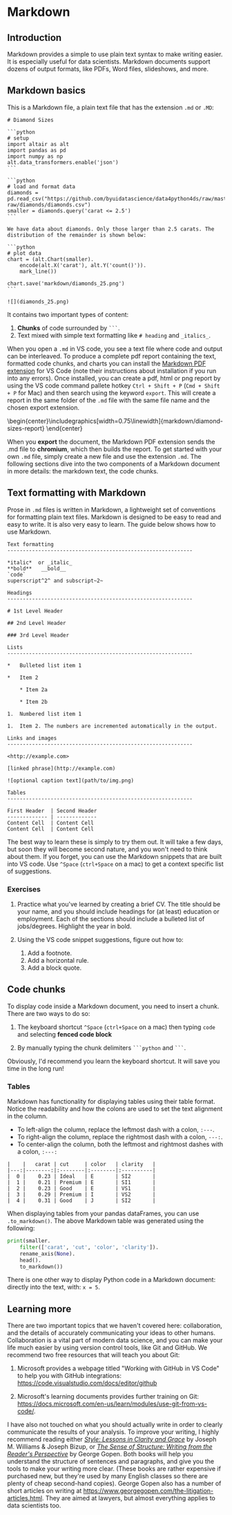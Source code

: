 # Markdown

## Introduction

Markdown provides a simple to use plain text syntax to make writing easier. It is especially useful for data scientists. Markdown documents support dozens of output formats, like PDFs, Word files, slideshows, and more. 

## Markdown basics

This is a Markdown file, a plain text file that has the extension `.md` or `.MD`:


````
# Diamond Sizes

```python
# setup
import altair as alt
import pandas as pd
import numpy as np
alt.data_transformers.enable('json')
```

```python
# load and format data
diamonds = pd.read_csv("https://github.com/byuidatascience/data4python4ds/raw/master/data-raw/diamonds/diamonds.csv")
smaller = diamonds.query('carat <= 2.5')
```

We have data about diamonds. Only those larger than 2.5 carats. The distribution of the remainder is shown below:

```python
# plot data
chart = (alt.Chart(smaller).
    encode(alt.X('carat'), alt.Y('count()')).
    mark_line())

chart.save('markdown/diamonds_25.png')
```

![](diamonds_25.png)
````

It contains two important types of content:

1.  __Chunks__ of code surrounded by ```` ``` ````.
1.  Text mixed with simple text formatting like `# heading` and `_italics_`.

When you open a `.md` in VS code, you see a text file where code and output can be interleaved. To produce a complete pdf report containing the text, formatted code chunks, and charts you can install the [Markdown PDF extension](https://marketplace.visualstudio.com/items?itemName=yzane.markdown-pdf) for VS Code (note their instructions about installation if you run into any errors). Once installed, you can create a pdf, html or png report by using the VS code command pallete hotkey `Ctrl + Shift + P` (`Cmd + Shift + P` for Mac) and then search using the keyword `export`. This will create a report in the same folder of the `.md` file with the same file name and the chosen export extension.


\begin{center}\includegraphics[width=0.75\linewidth]{markdown/diamond-sizes-report} \end{center}

When you __export__ the document, the Markdown PDF extension sends the .md file to __chromium__, which then builds the report. To get started with your own `.md` file, simply create a new file and use the extension `.md`. The following sections dive into the two components of a Markdown document in more details: the markdown text, the code chunks.

## Text formatting with Markdown

Prose in `.md` files is written in Markdown, a lightweight set of conventions for formatting plain text files. Markdown is designed to be easy to read and easy to write. It is also very easy to learn. The guide below shows how to use Markdown.


```
Text formatting 
------------------------------------------------------------

*italic*  or _italic_
**bold**   __bold__
`code`
superscript^2^ and subscript~2~

Headings
------------------------------------------------------------

# 1st Level Header

## 2nd Level Header

### 3rd Level Header

Lists
------------------------------------------------------------

*   Bulleted list item 1

*   Item 2

    * Item 2a

    * Item 2b

1.  Numbered list item 1

1.  Item 2. The numbers are incremented automatically in the output.

Links and images
------------------------------------------------------------

<http://example.com>

[linked phrase](http://example.com)

![optional caption text](path/to/img.png)

Tables 
------------------------------------------------------------

First Header  | Second Header
------------- | -------------
Content Cell  | Content Cell
Content Cell  | Content Cell
```

The best way to learn these is simply to try them out. It will take a few days, but soon they will become second nature, and you won't need to think about them. If you forget, you can use the Markdown snippets that are built into VS code. Use `^Space` (`ctrl+Space` on a mac) to get a context specific list of suggestions.

### Exercises

1.  Practice what you've learned by creating a brief CV. The title should be
    your name, and you should include headings for (at least) education or
    employment. Each of the sections should include a bulleted list of
    jobs/degrees. Highlight the year in bold.
    
1.  Using the VS code snippet suggestions, figure out how to:

    1.  Add a footnote.
    1.  Add a horizontal rule.
    1.  Add a block quote.
    

## Code chunks

To display code inside a Markdown document, you need to insert a chunk. There are two ways to do so:

1. The keyboard shortcut `^Space` (`ctrl+Space` on a mac) then typing `code ` and selecting __fenced code block__

1. By manually typing the chunk delimiters ` ```python ` and ` ``` `.

Obviously, I'd recommend you learn the keyboard shortcut. It will save you time in the long run!

### Tables

Markdown has functionality for displaying tables using their table format.  Notice the readability and how the colons are used to set the text alignment in the column.

- To left-align the column, replace the leftmost dash with a colon, `:---`.
- To right-align the column, replace the rightmost dash with a colon, `---:`.
- To center-align the column, both the leftmost and rightmost dashes with a colon, `:---:`

```
|    |   carat | cut     | color   | clarity   |
|---:|--------:|:--------|:--------|:----------|
|  0 |    0.23 | Ideal   | E       | SI2       |
|  1 |    0.21 | Premium | E       | SI1       |
|  2 |    0.23 | Good    | E       | VS1       |
|  3 |    0.29 | Premium | I       | VS2       |
|  4 |    0.31 | Good    | J       | SI2       |
```

When displaying tables from your pandas dataFrames, you can use `.to_markdown()`. The above Markdown table was generated using the following:


```python
print(smaller.
    filter(['carat', 'cut', 'color', 'clarity']).
    rename_axis(None).
    head().
    to_markdown())
```

There is one other way to display Python code in a Markdown document: directly into the text, with:  `x = 5`. 

## Learning more

There are two important topics that we haven't covered here: collaboration, and the details of accurately communicating your ideas to other humans. Collaboration is a vital part of modern data science, and you can make your life much easier by using version control tools, like Git and GitHub. We recommend two free resources that will teach you about Git:

1.  Microsoft provides a webpage titled "Working with GitHub in VS Code" to help you with GitHub integrations:     <https://code.visualstudio.com/docs/editor/github>
    
1.  Microsoft's learning documents provides further training on Git: <https://docs.microsoft.com/en-us/learn/modules/use-git-from-vs-code/>.

I have also not touched on what you should actually write in order to clearly communicate the results of your analysis. To improve your writing, I highly recommend reading either [_Style: Lessons in Clarity and Grace_](https://amzn.com/0134080416) by Joseph M. Williams & Joseph Bizup, or [_The Sense of Structure: Writing from the Reader's Perspective_](https://amzn.com/0205296327) by George Gopen. Both books will help you understand the structure of sentences and paragraphs, and give you the tools to make your writing more clear. (These books are rather expensive if purchased new, but they're used by many English classes so there are plenty of cheap second-hand copies). George Gopen also has a number of short articles on writing at <https://www.georgegopen.com/the-litigation-articles.html>. They are aimed at lawyers, but almost everything applies to data scientists too. 
  
